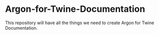 # Argon-for-Twine-Documentation
This repository will have all the things we need to create Argon for Twine Documentation.
